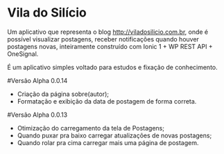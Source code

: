 # Vila do Silício

Um aplicativo que representa o blog http://viladosilicio.com.br, onde é possível visualizar postagens, receber notificações quando houver postagens novas, inteiramente construído com Ionic 1 + WP REST API + OneSignal. 

É um aplicativo simples voltado para estudos e fixação de conhecimento. 

#Versão Alpha 0.0.14

 - Criação da página sobre(autor); 
 - Formatação e exibição da data de postagem de forma correta.

#Versão Alpha 0.0.13 

 - Otimização do carregamento da tela de Postagens; 
 - Quando puxar pra baixo carregar atualizações de novas postagens;
 - Quando rolar pra cima carregar mais uma página de postagem.

